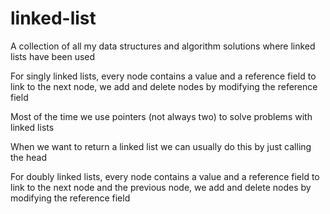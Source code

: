 # linked-list
A collection of all my data structures and algorithm solutions where linked lists have been used

For singly linked lists, every node contains a value and a reference field to link to the next node, we add and delete nodes by modifying the reference field

Most of the time we use pointers (not always two) to solve problems with linked lists

When we want to return a linked list we can usually do this by just calling the head

For doubly linked lists, every node contains a value and a reference field to link to the next node and the previous node, we add and delete nodes by modifying the reference field
